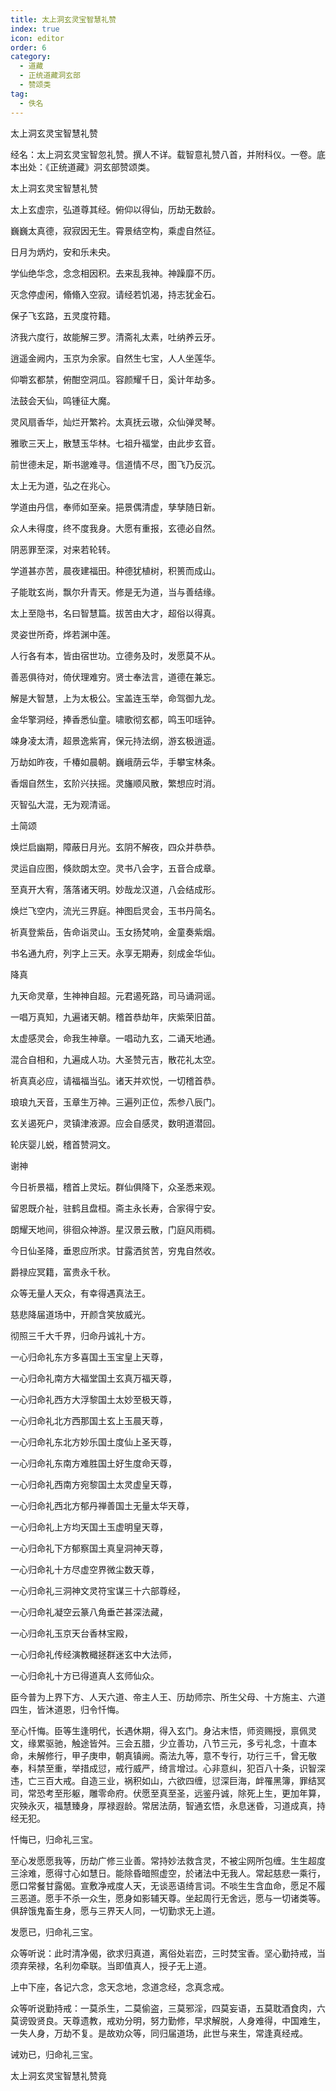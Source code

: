 ```yaml
---
title: 太上洞玄灵宝智慧礼赞
index: true
icon: editor
order: 6
category:
  - 道藏
  - 正统道藏洞玄部
  - 赞颂类
tag:
  - 佚名
---
```


太上洞玄灵宝智慧礼赞  

经名：太上洞玄灵宝智忽礼赞。撰人不详。载智意礼赞八首，并附科仪。一卷。底本出处：《正统道藏》洞玄部赞颂类。  

太上洞玄灵宝智慧礼赞  

太上玄虚宗，弘道尊其经。俯仰以得仙，历劫无数龄。  

巍巍太真德，寂寂因无生。霄景结空构，乘虚自然征。  

日月为炳灼，安和乐未央。  

学仙绝华念，念念相因积。去来乱我神。神躁靡不历。  

灭念停虚闲，翛翛入空寂。请经若饥渴，持志犹金石。  

保子飞玄路，五灵度符籍。  

济我六度行，故能解三罗。清斋礼太素，吐纳养云牙。  

逍遥金阙内，玉京为余家。自然生七宝，人人坐莲华。  

仰嚼玄都禁，俯酣空洞瓜。容颜耀千日，奚计年劫多。  

法鼓会天仙，鸣锺征大魔。  

灵风扇香华，灿烂开繁衿。太真抚云璈，众仙弹灵琴。  

雅歌三天上，散慧玉华林。七祖升福堂，由此步玄音。  

前世德未足，斯书邈难寻。信道情不尽，图飞乃反沉。  

太上无为道，弘之在兆心。  

学道由丹信，奉师如至亲。挹景偶清虚，孳孳随日新。  

众人未得度，终不度我身。大愿有重报，玄德必自然。  

阴恶罪至深，对来若轮转。  

学道甚亦苦，晨夜建福田。种德犹植树，积篑而成山。  

子能耽玄尚，飘尔升青天。修是无为道，当与善结缘。  

太上至隐书，名曰智慧篇。拔苦由大才，超俗以得真。  

灵姿世所奇，烨若渊中莲。  

人行各有本，皆由宿世功。立德务及时，发愿莫不从。  

善恶俱待对，倚伏理难穷。贤士奉法言，道德在兼忘。  

解是大智慧，上为太极公。宝盖连玉举，命驾御九龙。  

金华擎洞经，捧香悉仙童。啸歌彻玄都，鸣玉叩瑶钟。  

竦身凌太清，超景逸紫宵，保元持法纲，游玄极逍遥。  

万劫如昨夜，千椿如晨朝。巍峨荫云华，手攀宝林条。  

香烟自然生，玄阶兴扶摇。灵旛顺风散，繁想应时消。  

灭智弘大混，无为观清谣。  

土简颂  

焕烂启幽期，障蔽日月光。玄阴不解夜，四众并恭恭。  

灵运自应图，倏欻朗太空。灵书八会字，五音合成章。  

至真开大宥，落落诸天明。妙哉龙汉道，八会结成形。  

焕烂飞空内，流光三界庭。神图启灵会，玉书丹简名。  

祈真登紫岳，告命诣灵山。玉女扬梵响，金童奏紫烟。  

书名通九府，列字上三天。永享无期寿，刻成金华仙。  

降真  

九天命灵章，生神神自超。元君遏死路，司马诵洞谣。  

一唱万真知，九遍诸天朝。稽首恭劫年，庆紫荣旧苗。  

太虚感灵会，命我生神章。一唱动九玄，二诵天地通。  

混合自相和，九遍成人功。大圣赞元吉，散花礼太空。  

祈真真必应，请福福当弘。诸天并欢悦，一切稽首恭。  

琅琅九天音，玉章生万神。三遍列正位，炁参八辰门。  

玄关遏死户，灵镇津液源。应会自感灵，数明道潜回。  

轮庆婴儿蜕，稽首赞洞文。  

谢神  

今日祈景福，稽首上灵坛。群仙俱降下，众圣悉来观。  

留恩既介祉，驻鹤且盘桓。斋主永长寿，合家得宁安。  

朗耀天地间，徘徊众神游。星汉景云散，门庭风雨稠。  

今日仙圣降，垂恩应所求。甘露洒贫苦，穷鬼自然收。  

爵禄应冥籍，富贵永千秋。  

众等无量人天众，有幸得遇真法王。  

慈悲降届道场中，开颜含笑放威光。  

彻照三千大千界，归命丹诚礼十方。  

一心归命礼东方多喜国土玉宝皇上天尊，  

一心归命礼南方大福堂国土玄真万福天尊，  

一心归命礼西方大浮黎国土太妙至极天尊，  

一心归命礼北方西那国土玄上玉晨天尊，  

一心归命礼东北方妙乐国土度仙上圣天尊，  

一心归命礼东南方难胜国土好生度命天尊，  

一心归命礼西南方宛黎国土太灵虚皇天尊，  

一心归命礼西北方郁丹禅善国土无量太华天尊，  

一心归命礼上方均天国土玉虚明皇天尊，  

一心归命礼下方郁察国土真皇洞神天尊，  

一心归命礼十方尽虚空界微尘数天尊，  

一心归命礼三洞神文灵符宝谋三十六部尊经，  

一心归命礼凝空云篆八角垂芒甚深法藏，  

一心归命礼玉京天台香林宝殿，  

一心归命礼传经演教檝拯群迷玄中大法师，  

一心归命礼十方已得道真人玄师仙众。  

臣今普为上界下方、人天六道、帝主人王、历劫师宗、所生父母、十方施主、六道四生，皆沐道恩，归令忏悔。  

至心忏悔。臣等生逢明代，长遇休期，得入玄门。身沾末悟，师资赐授，禀佩灵文，缘累驱驰，触途皆舛。三会五腊，少立善功，八节三元，多亏礼念，十直本命，未解修行，甲子庚申，朝真镇阙。斋法九等，意不专行，功行三千，曾无敬奉，科禁至重，举措成愆，戒行威严，绮言增过。心非意纠，犯百八十条，识智深违，亡三百大戒。自造三业，祸积如山，六欲四缠，愆深巨海，衅罹黑簿，罪结冥司，常恐考至形躯，雕零命府。伏愿至真至圣，远鉴丹诚，除死上生，更加年算，灾殃永灭，福慧臻身，厚禄遐龄。常居法荫，智通玄悟，永息迷昏，习道成真，持经无犯。  

忏悔已，归命礼三宝。  

至心发愿愿我等，历劫广修三业善。常持妙法救含灵，不被尘网所包缠。生生超度三涂难，愿得寸心如慧日。能除昏暗照虚空，於诸法中无我人。常起慈悲一乘行，愿口常餐甘露偈。宣敷净戒度人天，无谈恶语绮言词。不啖生生含血命，愿足不履三恶道。愿手不杀一众生，愿身如影辅天尊。坐起周行无舍远，愿与一切诸类等。俱辞饿鬼畜生身，愿与三界天人同，一切勤求无上道。  

发愿已，归命礼三宝。  

众等听说：此时清净偈，欲求归真道，离俗处岩峦，三时焚宝香。坚心勤持戒，当须弃荣禄，名利勿牵联。当即值真人，授子无上道。  

上中下座，各记六念，念天念地，念道念经，念真念戒。  

众等听说勤持戒：一莫杀生，二莫偷盗，三莫邪淫，四莫妄语，五莫耽酒食肉，六莫谤毁贤良。天尊遗教，戒劝分明，努力勤修，早求解脱，人身难得，中国难生，一失人身，万劫不复。是故劝众等，同归届道场，此世与来生，常逢真经戒。  

诫劝已，归命礼三宝。  

太上洞玄灵宝智慧礼赞竟  
